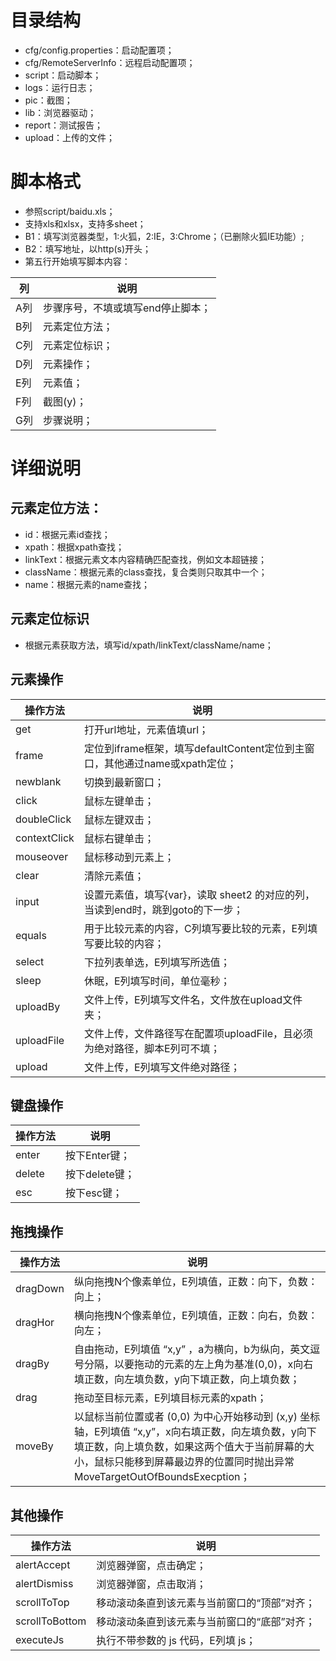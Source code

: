 # 目录结构
- cfg/config.properties：启动配置项；
- cfg/RemoteServerInfo：远程启动配置项；
- script：启动脚本；
- logs：运行日志；
- pic：截图；
- lib：浏览器驱动；
- report：测试报告；
- upload：上传的文件；

# 脚本格式
- 参照script/baidu.xls；
- 支持xls和xlsx，支持多sheet；
- B1：填写浏览器类型，1:火狐，2:IE，3:Chrome；（已删除火狐IE功能）;
- B2：填写地址，以http(s)开头；
- 第五行开始填写脚本内容：

列|说明
-|-|
A列 | 步骤序号，不填或填写end停止脚本；
B列 | 元素定位方法；
C列 | 元素定位标识；
D列 | 元素操作；
E列 | 元素值；
F列 | 截图(y)；
G列 | 步骤说明；

# 详细说明
## 元素定位方法：
- id：根据元素id查找；
- xpath：根据xpath查找；
- linkText：根据元素文本内容精确匹配查找，例如文本超链接；
- className：根据元素的class查找，复合类则只取其中一个；
- name：根据元素的name查找；

## 元素定位标识
- 根据元素获取方法，填写id/xpath/linkText/className/name；

## 元素操作

操作方法|说明
-|-|
get | 打开url地址，元素值填url；
frame | 定位到iframe框架，填写defaultContent定位到主窗口，其他通过name或xpath定位；
newblank|切换到最新窗口；
click | 鼠标左键单击；
doubleClick | 鼠标左键双击；
contextClick | 鼠标右键单击；
mouseover | 鼠标移动到元素上；
clear | 清除元素值；
input | 设置元素值，填写{var}，读取 sheet2 的对应的列，当读到end时，跳到goto的下一步；
equals | 用于比较元素的内容，C列填写要比较的元素，E列填写要比较的内容；
select | 下拉列表单选，E列填写所选值；
sleep | 休眠，E列填写时间，单位毫秒；
uploadBy | 文件上传，E列填写文件名，文件放在upload文件夹；
uploadFile | 文件上传，文件路径写在配置项uploadFile，且必须为绝对路径，脚本E列可不填；
upload | 文件上传，E列填写文件绝对路径；

## 键盘操作
操作方法|说明
-|-|
enter | 按下Enter键；
delete | 按下delete键；
esc | 按下esc键；

## 拖拽操作
操作方法|说明
-|-|
dragDown | 纵向拖拽N个像素单位，E列填值，正数：向下，负数：向上；
dragHor | 横向拖拽N个像素单位，E列填值，正数：向右，负数：向左；
dragBy | 自由拖动，E列填值 “x,y” ，a为横向，b为纵向，英文逗号分隔，以要拖动的元素的左上角为基准(0,0)，x向右填正数，向左填负数，y向下填正数，向上填负数；
drag | 拖动至目标元素，E列填目标元素的xpath；
moveBy | 以鼠标当前位置或者 (0,0) 为中心开始移动到 (x,y) 坐标轴，E列填值 “x,y”，x向右填正数，向左填负数，y向下填正数，向上填负数，如果这两个值大于当前屏幕的大小，鼠标只能移到屏幕最边界的位置同时抛出异常MoveTargetOutOfBoundsExecption；

## 其他操作
操作方法|说明
-|-|
alertAccept | 浏览器弹窗，点击确定；
alertDismiss | 浏览器弹窗，点击取消；
scrollToTop | 移动滚动条直到该元素与当前窗口的“顶部”对齐；
scrollToBottom | 移动滚动条直到该元素与当前窗口的“底部”对齐；
executeJs | 执行不带参数的 js 代码，E列填 js；